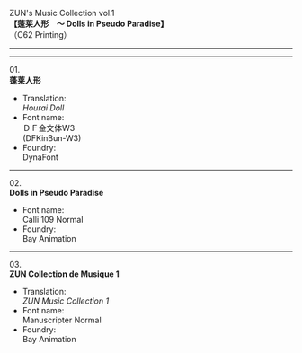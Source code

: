 ZUN's Music Collection vol.1  
**【蓬莱人形　～ Dolls in Pseudo Paradise】**  
（C62 Printing）

---  
---

01\.  
**蓬莱人形**
  - Translation:  
*Hourai Doll*
  - Font name:  
ＤＦ金文体W3  
(DFKinBun-W3)
  - Foundry:  
DynaFont

---

02\.  
**Dolls in Pseudo Paradise**
  - Font name:  
Calli 109 Normal
  - Foundry:  
Bay Animation

---

03\.  
**ZUN Collection de Musique 1**
  - Translation:  
*ZUN Music Collection 1*
  - Font name:  
Manuscripter Normal
  - Foundry:  
Bay Animation
